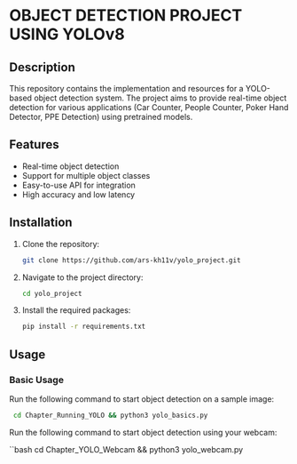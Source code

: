 # OBJECT DETECTION PROJECT USING YOLOv8

## Description

This repository contains the implementation and resources for a YOLO-based object detection system. The project aims to provide real-time object detection for various applications (Car Counter, People Counter, Poker Hand Detector, PPE Detection) using pretrained models. 

## Features

- Real-time object detection
- Support for multiple object classes
- Easy-to-use API for integration
- High accuracy and low latency

## Installation

1. Clone the repository:
    ```bash
    git clone https://github.com/ars-kh11v/yolo_project.git
    ```
  
2. Navigate to the project directory:
    ```bash
    cd yolo_project
    ```

3. Install the required packages:
    ```bash
    pip install -r requirements.txt
    ```

## Usage

### Basic Usage

Run the following command to start object detection on a sample image:

```bash
 cd Chapter_Running_YOLO && python3 yolo_basics.py 
```

Run the following command to start object detection using your webcam:

``bash
 cd Chapter_YOLO_Webcam && python3 yolo_webcam.py 
```

